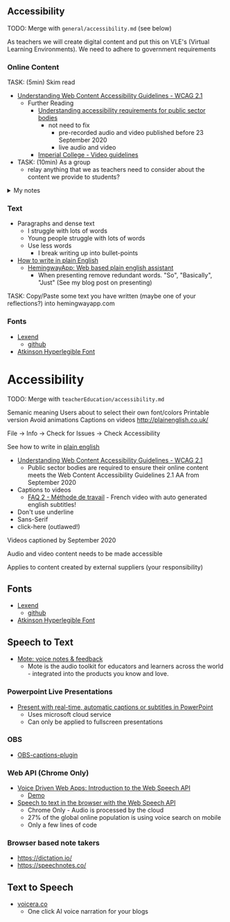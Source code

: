 Accessibility
-------------

TODO: Merge with `general/accessibility.md` (see below)

As teachers we will create digital content and put this on VLE's (Virtual Learning Environments).
We need to adhere to government requirements

### Online Content

TASK: (5min) Skim read 
* [Understanding Web Content Accessibility Guidelines - WCAG 2.1](https://www.gov.uk/service-manual/helping-people-to-use-your-service/understanding-wcag)
    * Further Reading
        * [Understanding accessibility requirements for public sector bodies](https://www.gov.uk/guidance/accessibility-requirements-for-public-sector-websites-and-apps)
            * not need to fix
                * pre-recorded audio and video published before 23 September 2020
                * live audio and video
        * [Imperial College - Video guidelines](https://www.imperial.ac.uk/staff/tools-and-reference/web-guide/policies-and-guidance/accessibility-standards/teaching-videos/)
* TASK: (10min) As a group
    * relay anything that we as teachers need to consider about the content we provide to students?

<details>
<summary>My notes</summary>

* provide transcripts for audio and video
* provide captions for video
* keyboard users
* can disable animations
* not use 'images' of text
* Don't distinguish things by colour alone

These are apparently enforceable?
</details>

### Text

* Paragraphs and dense text
    * I struggle with lots of words
    * Young people struggle with lots of words
    * Use less words
        * I break writing up into bullet-points
* [How to write in plain English](http://www.plainenglish.co.uk/how-to-write-in-plain-english.html)
    * [HemingwayApp: Web based plain english assistant](http://www.hemingwayapp.com/)
        * When presenting remove redundant words. "So", "Basically", "Just" (See my blog post on presenting)

TASK: Copy/Paste some text you have written (maybe one of your reflections?) into hemingwayapp.com

### Fonts

* [Lexend](https://www.lexend.com/)
    * [github](https://github.com/ThomasJockin/lexend)
* [Atkinson Hyperlegible Font](https://brailleinstitute.org/freefont)


Accessibility
=============

TODO: Merge with `teacherEducation/accessibility.md`

Semanic meaning
Users about to select their own font/colors
Printable version
Avoid animations
Captions on videos
http://plainenglish.co.uk/


File -> Info -> Check for Issues -> Check Accessibility



See how to write in [plain english](./writing.md)

* [Understanding Web Content Accessibility Guidelines - WCAG 2.1](https://www.gov.uk/service-manual/helping-people-to-use-your-service/understanding-wcag)
    * Public sector bodies are required to ensure their online content meets the Web Content Accessibility Guidelines 2.1 AA from September 2020
* Captions to videos
    * [FAQ 2 - Méthode de travail](https://www.youtube.com/watch?v=5DJvS7ESQkM) - French video with auto generated english subtitles!
* Don't use underline
* Sans-Serif
* click-here (outlawed!)

Videos captioned by September 2020

Audio and video content needs to be made accessible

Applies to content created by external suppliers (your responsibility)


Fonts
-----

* [Lexend](https://www.lexend.com/)
    * [github](https://github.com/ThomasJockin/lexend)
* [Atkinson Hyperlegible Font](https://brailleinstitute.org/freefont)


Speech to Text
--------------

* [Mote: voice notes & feedback](https://www.mote.com/)
    * Mote is the audio toolkit for educators and learners across the world - integrated into the products you know and love.

### Powerpoint Live Presentations
* [Present with real-time, automatic captions or subtitles in PowerPoint](https://support.microsoft.com/en-us/office/present-with-real-time-automatic-captions-or-subtitles-in-powerpoint-68d20e49-aec3-456a-939d-34a79e8ddd5f)
    * Uses microsoft cloud service
    * Can only be applied to fullscreen presentations

### OBS

* [OBS-captions-plugin](https://github.com/ratwithacompiler/OBS-captions-plugin)

### Web API (Chrome Only)
* [Voice Driven Web Apps: Introduction to the Web Speech API](https://developers.google.com/web/updates/2013/01/Voice-Driven-Web-Apps-Introduction-to-the-Web-Speech-API)
    * [Demo](https://www.google.com/intl/en/chrome/demos/speech.html)
* [Speech to text in the browser with the Web Speech API](https://www.twilio.com/blog/speech-recognition-browser-web-speech-api)
    * Chrome Only - Audio is processed by the cloud
    * 27% of the global online population is using voice search on mobile
    * Only a few lines of code

### Browser based note takers
* https://dictation.io/
* https://speechnotes.co/


Text to Speech
--------------

* [voicera.co](https://www.voicera.co/)
    * One click AI voice narration for your blogs
